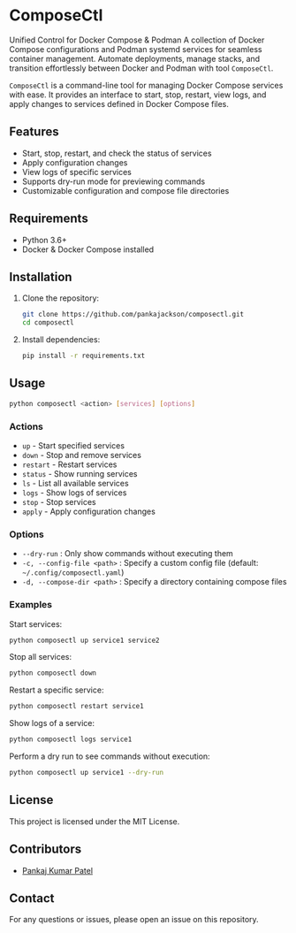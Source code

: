 # ComposeCtl

Unified Control for Docker Compose &amp; Podman A collection of Docker Compose configurations and Podman systemd services for seamless container management. Automate deployments, manage stacks, and transition effortlessly between Docker and Podman with tool `ComposeCtl`.

`ComposeCtl` is a command-line tool for managing Docker Compose services with ease. It provides an interface to start, stop, restart, view logs, and apply changes to services defined in Docker Compose files.

## Features

- Start, stop, restart, and check the status of services
- Apply configuration changes
- View logs of specific services
- Supports dry-run mode for previewing commands
- Customizable configuration and compose file directories

## Requirements

- Python 3.6+
- Docker & Docker Compose installed

## Installation

1. Clone the repository:

   ```bash
   git clone https://github.com/pankajackson/composectl.git
   cd composectl
   ```

2. Install dependencies:

   ```bash
   pip install -r requirements.txt
   ```

## Usage

```bash
python composectl <action> [services] [options]
```

### Actions

- `up` - Start specified services
- `down` - Stop and remove services
- `restart` - Restart services
- `status` - Show running services
- `ls` - List all available services
- `logs` - Show logs of services
- `stop` - Stop services
- `apply` - Apply configuration changes

### Options

- `--dry-run` : Only show commands without executing them
- `-c, --config-file <path>` : Specify a custom config file (default: `~/.config/composectl.yaml`)
- `-d, --compose-dir <path>` : Specify a directory containing compose files

### Examples

Start services:

```bash
python composectl up service1 service2
```

Stop all services:

```bash
python composectl down
```

Restart a specific service:

```bash
python composectl restart service1
```

Show logs of a service:

```bash
python composectl logs service1
```

Perform a dry run to see commands without execution:

```bash
python composectl up service1 --dry-run
```

## License

This project is licensed under the MIT License.

## Contributors

- [Pankaj Kumar Patel](https://github.com/pankajackson)

## Contact

For any questions or issues, please open an issue on this repository.
